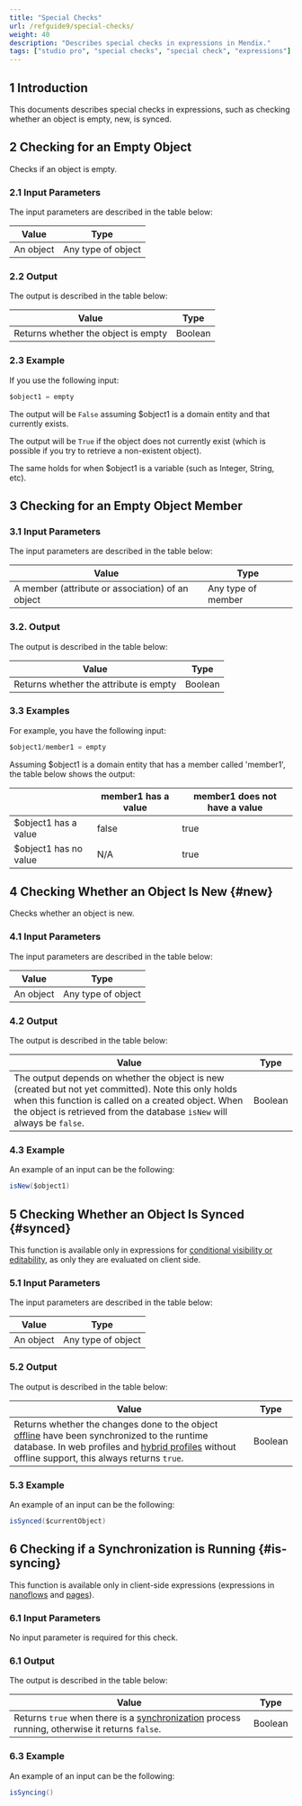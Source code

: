 ```yaml
---
title: "Special Checks"
url: /refguide9/special-checks/
weight: 40
description: "Describes special checks in expressions in Mendix."
tags: ["studio pro", "special checks", "special check", "expressions"]
---
```


## 1 Introduction

This documents describes special checks in expressions, such as checking whether an object is empty, new, is synced. 

## 2 Checking for an Empty Object

Checks if an object is empty. 

### 2.1 Input Parameters

The input parameters are described in the table below:

| Value     | Type               |
| --------- | ------------------ |
| An object | Any type of object |

### 2.2 Output

The output is described in the table below:

| Value    | Type    |
| ---------- | ------- |
| Returns whether the object is empty | Boolean |

### 2.3 Example

If you use the following input:

```java
$object1 = empty
```

The output will be `False` assuming $object1 is a domain entity and that currently exists.

The output will be `True` if the object does not currently exist (which is possible if you try to retrieve a non-existent object).

The same holds for when $object1 is a variable (such as Integer, String, etc).

## 3 Checking for an Empty Object Member

### 3.1 Input Parameters

The input parameters are described in the table below:

| Value                                            | Type               |
| ------------------------------------------------ | ------------------ |
| A member (attribute or association) of an object | Any type of member |

### 3.2. Output

The output is described in the table below:

| Value                                   | Type    |
| --------------------------------------- | ------- |
| Returns whether the attribute is empty | Boolean |

### 3.3 Examples

For example, you have the following input:

```java
$object1/member1 = empty
```

Assuming $object1 is a domain entity that has a member called 'member1', the table below shows the output:

|   | member1 has a value | member1 does not have a value |
| --- | --- | --- |
| $object1 has a value | false | true |
| $object1 has no value | N/A | true |

## 4 Checking Whether an Object Is New {#new}

Checks whether an object is new. 

### 4.1 Input Parameters

The input parameters are described in the table below:

| Value     | Type               |
| --------- | ------------------ |
| An object | Any type of object |

### 4.2 Output

The output is described in the table below:

| Value                                                        | Type    |
| ------------------------------------------------------------ | ------- |
| The output depends on whether the object is new (created but not yet committed). Note this only holds when this function is called on a created object. When the object is retrieved from the database `isNew` will always be `false`. | Boolean |

### 4.3 Example

An example of an input can be the following:

```java
isNew($object1)
```

## 5 Checking Whether an Object Is Synced {#synced}

This function is available only in expressions for [conditional visibility or editability](/refguide9/common-widget-properties/), as only they are evaluated on client side.

### 5.1 Input Parameters

The input parameters are described in the table below:

| Value     | Type               |
| --------- | ------------------ |
| An object | Any type of object |

### 5.2 Output

The output is described in the table below:

| Value                                                        | Type    |
| ------------------------------------------------------------ | ------- |
| Returns whether the changes done to the object [offline](/refguide9/offline-first/) have been synchronized to the runtime database. In web profiles and [hybrid profiles](/refguide9/navigation/#hybrid-profiles) without offline support, this always returns `true`. | Boolean |

### 5.3 Example

An example of an input can be the following:

```java
isSynced($currentObject)
```

## 6 Checking if a Synchronization is Running {#is-syncing}

This function is available only in client-side expressions (expressions in [nanoflows](/refguide9/nanoflows/) and [pages](/refguide9/pages/)).

### 6.1 Input Parameters

No input parameter is required for this check.

### 6.1 Output

The output is described in the table below:

| Value                                                        | Type    |
| ------------------------------------------------------------ | ------- |
| Returns `true` when there is a [synchronization](/refguide9/synchronize/) process running, otherwise it returns `false`.| Boolean |

### 6.3 Example

An example of an input can be the following:

```java
isSyncing()
```
